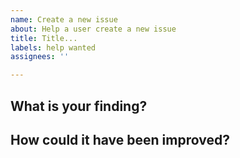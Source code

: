 ```yaml
---
name: Create a new issue
about: Help a user create a new issue
title: Title...
labels: help wanted
assignees: ''

---
```


## What is your finding?


## How could it have been improved?
